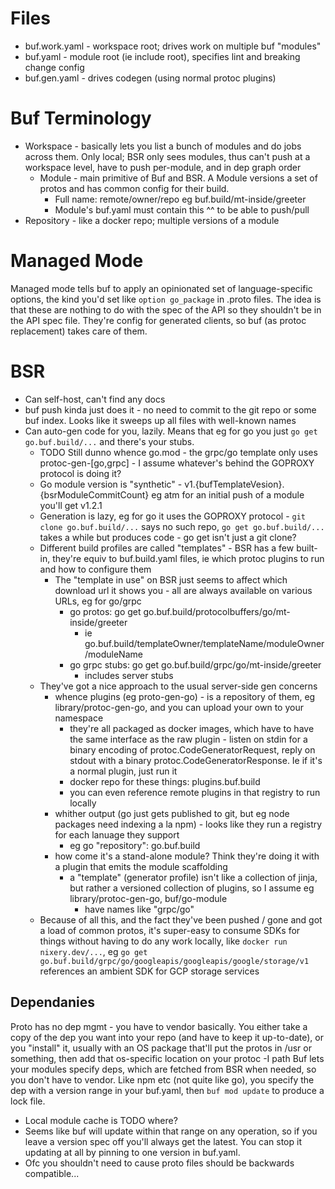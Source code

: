 # Files
* buf.work.yaml - workspace root; drives work on multiple buf "modules"
* buf.yaml - module root (ie include root), specifies lint and breaking change config
* buf.gen.yaml - drives codegen (using normal protoc plugins)

# Buf Terminology
* Workspace - basically lets you list a bunch of modules and do jobs across them. Only local; BSR only sees modules, thus can't push at a workspace level, have to push per-module, and in dep graph order
  * Module - main primitive of Buf and BSR. A Module versions a set of protos and has common config for their build.
    * Full name: remote/owner/repo eg buf.build/mt-inside/greeter
    * Module's buf.yaml must contain this ^^ to be able to push/pull
* Repository - like a docker repo; multiple versions of a module

# Managed Mode
Managed mode tells buf to apply an opinionated set of language-specific options, the kind you'd set like `option go_package` in .proto files.
The idea is that these are nothing to do with the spec of the API so they shouldn't be in the API spec file.
They're config for generated clients, so buf (as protoc replacement) takes care of them.

# BSR
* Can self-host, can't find any docs
* buf push kinda just does it - no need to commit to the git repo or some buf index. Looks like it sweeps up all files with well-known names
* Can auto-gen code for you, lazily. Means that eg for go you just `go get go.buf.build/...` and there's your stubs.
  * TODO Still dunno whence go.mod - the grpc/go template only uses protoc-gen-[go,grpc] - I assume whatever's behind the GOPROXY protocol is doing it?
  * Go module version is "synthetic" - v1.{bufTemplateVesion}.{bsrModuleCommitCount} eg atm for an initial push of a module you'll get v1.2.1
  * Generation is lazy, eg for go it uses the GOPROXY protocol - `git clone go.buf.build/...` says no such repo, `go get go.buf.build/...` takes a while but produces code - go get isn't just a git clone?
  * Different build profiles are called "templates" - BSR has a few built-in, they're equiv to buf.build.yaml files, ie which protoc plugins to run and how to configure them
    * The "template in use" on BSR just seems to affect which download url it shows you - all are always available on various URLs, eg for go/grpc
      * go protos: go get go.buf.build/protocolbuffers/go/mt-inside/greeter
        * ie go.buf.build/templateOwner/templateName/moduleOwner/moduleName
      * go grpc stubs: go get go.buf.build/grpc/go/mt-inside/greeter
        * includes server stubs
  * They've got a nice approach to the usual server-side gen concerns
    * whence plugins (eg proto-gen-go) - is a repository of them, eg library/protoc-gen-go, and you can upload your own to your namespace
      * they're all packaged as docker images, which have to have the same interface as the raw plugin - listen on stdin for a binary encoding of protoc.CodeGeneratorRequest, reply on stdout with a binary protoc.CodeGeneratorResponse. Ie if it's a normal plugin, just run it
      * docker repo for these things: plugins.buf.build
      * you can even reference remote plugins in that registry to run locally
    * whither output (go just gets published to git, but eg node packages need indexing a la npm) - looks like they run a registry for each lanuage they support
      * eg go "repository": go.buf.build
    * how come it's a stand-alone module? Think they're doing it with a plugin that emits the module scaffolding
      * a "template" (generator profile) isn't like a collection of jinja, but rather a versioned collection of plugins, so I assume eg library/protoc-gen-go, buf/go-module
        * have names like "grpc/go"
  * Because of all this, and the fact they've been pushed / gone and got a load of common protos, it's super-easy to consume SDKs for things without having to do any work locally, like `docker run nixery.dev/...`, eg `go get go.buf.build/grpc/go/googleapis/googleapis/google/storage/v1` references an ambient SDK for GCP storage services


## Dependanies
Proto has no dep mgmt - you have to vendor basically. You either take a copy of the dep you want into your repo (and have to keep it up-to-date), or you "install" it, usually with an OS package that'll put the protos in /usr or something, then add that os-specific location on your protoc -I path
Buf lets your modules specify deps, which are fetched from BSR when needed, so you don't have to vendor.
Like npm etc (not quite like go), you specify the dep with a version range in your buf.yaml, then `buf mod update` to produce a lock file.
* Local module cache is TODO where?
* Seems like buf will update within that range on any operation, so if you leave a version spec off you'll always get the latest. You can stop it updating at all by pinning to one version in buf.yaml.
* Ofc you shouldn't need to cause proto files should be backwards compatible...
